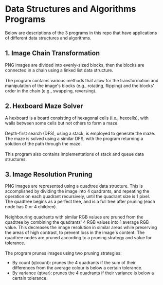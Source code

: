 # Data Structures and Algorithms Programs

Below are descriptions of the 3 programs in this repo that have applications of different data structures and algorithms.

## 1. Image Chain Transformation

PNG images are divided into evenly-sized blocks, then the blocks are connected in a chain using a linked list data structure.<br><br>
The program contains various methods that allow for the transformation and manipulation of the image's blocks (e.g., rotating, flipping) and the blocks' order in the chain (e.g., swapping, reversing).<br>

## 2. Hexboard Maze Solver

A hexboard is a board consisting of hexagonal cells (i.e., hexcells), with walls between some cells but not others to form a maze.<br><br>
Depth-first search (DFS), using a stack, is employed to generate the maze.<br>
The maze is solved using a similar DFS, with the program returning a solution of the path through the maze.<br><br>
This program also contains implementations of stack and queue data structures.

## 3. Image Resolution Pruning

PNG images are represented using a quadtree data structure. This is accomplished by dividing the image into 4 quadrants, and repeating the operation on each quadrant recursively, until the quadrant size is 1 pixel. The quadtree begins as a perfect tree, and is a full tree after pruning (each node has 0 or 4 children).<br><br>
Neighbouring quadrants with similar RGB values are pruned from the quadtree by combining the quadrants' 4 RGB values into 1 average RGB value. This decreases the image resolution in similar areas while preserving the areas of high contrast, to prevent loss in the image's content. The quadtree nodes are pruned according to a pruning strategy and value for tolerance. <br><br>
The program prunes images using two pruning strategies:
* By count (qtcount): prunes the 4 quadrants if the sum of their differences from the average colour is below a certain tolerance.
* By variance (qtvar): prunes the 4 quadrants if their variance is below a certain tolerance.
